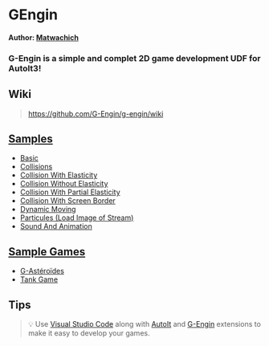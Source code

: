 # GEngin
#### Author: [Matwachich](https://github.com/matwachich)
### G-Engin is a simple and complet 2D game development UDF for AutoIt3!

## Wiki
> https://github.com/G-Engin/g-engin/wiki

## [Samples](Samples)
* [Basic](Samples/Basic.au3)
* [Collisions](Samples/Collisions.au3)
* [Collision With Elasticity](Samples/CollisionWithElasticity.au3)
* [Collision Without Elasticity](Samples/CollisionWithoutElasticity.au3)
* [Collision With Partial Elasticity](Samples/CollisionWithPartialElasticity.au3)
* [Collision With Screen Border](Samples/CollisionWithScreenBorder.au3)
* [Dynamic Moving](Samples/DynamicMoving.au3)
* [Particules (Load Image of Stream)](Samples/Particules.au3)
* [Sound And Animation](Samples/SoundAndAnimation.au3)

## [Sample Games](Samples/Games)
* [G-Astéroïdes](Samples/Games/Avion.au3)
* [Tank Game](Samples/Games/Tank.au3)

## Tips
> :bulb: Use [Visual Studio Code](https://code.visualstudio.com/) along with [AutoIt](https://marketplace.visualstudio.com/items?itemName=Damien.autoit) and [G-Engin](https://github.com/G-Engin/GEngin-Snippets/blob/master/README.md) extensions to make it easy to develop your games.
